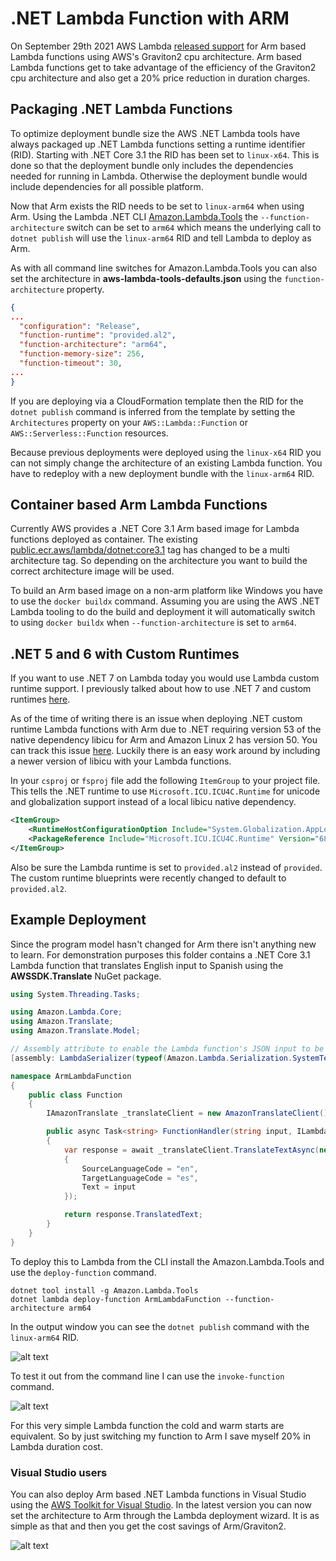 # .NET Lambda Function with ARM

On September 29th 2021 AWS Lambda [released support](https://aws.amazon.com/blogs/aws/aws-lambda-functions-powered-by-aws-graviton2-processor-run-your-functions-on-arm-and-get-up-to-34-better-price-performance/) for Arm based Lambda functions using AWS's 
Graviton2 cpu architecture. Arm based Lambda functions get to take advantage of the efficiency of the Graviton2 cpu architecture and also get a 20% price reduction in duration charges.

## Packaging .NET Lambda Functions
To optimize deployment bundle size the AWS .NET Lambda tools have always packaged up .NET Lambda functions 
setting a runtime identifier (RID). Starting with .NET Core 3.1 the RID has been set to `linux-x64`.
This is done so that the deployment bundle only includes the dependencies needed for running in Lambda.
Otherwise the deployment bundle would include dependencies for all possible platform.

Now that Arm exists the RID needs to be set to `linux-arm64` when using Arm. Using the Lambda .NET CLI
[Amazon.Lambda.Tools](https://www.nuget.org/packages/Amazon.Lambda.Tools/) the 
`--function-architecture` switch can be set to `arm64` which means the underlying call to 
`dotnet publish` will use the `linux-arm64` RID and tell Lambda to deploy as Arm.

As with all command line switches for Amazon.Lambda.Tools you can also set the architecture 
in **aws-lambda-tools-defaults.json** using the `function-architecture` property.

```json
{
...
  "configuration": "Release",
  "function-runtime": "provided.al2",
  "function-architecture": "arm64",
  "function-memory-size": 256,
  "function-timeout": 30,
...
}
```

If you are deploying via a CloudFormation template then the RID for the `dotnet publish` command is 
inferred from the template by setting the `Architectures` property on your `AWS::Lambda::Function`
or `AWS::Serverless::Function` resources.

Because previous deployments were deployed using the `linux-x64` RID you can not simply change the 
architecture of an existing Lambda function. You have to redeploy with a new deployment bundle 
with the `linux-arm64` RID.

## Container based Arm Lambda Functions

Currently AWS provides a .NET Core 3.1 Arm based image for Lambda functions deployed as container. 
The existing [public.ecr.aws/lambda/dotnet:core3.1](https://gallery.ecr.aws/lambda/dotnet) 
tag has changed to be a multi architecture tag. So depending on the architecture you want to build the 
correct architecture image will be used.

To build an Arm based image on a non-arm platform like Windows you have to use the `docker buildx` command.
Assuming you are using the AWS .NET Lambda tooling to do the build and deployment it
will automatically switch to using `docker buildx` when `--function-architecture` is set
to `arm64`.


## .NET 5 and 6 with Custom Runtimes

If you want to use .NET 7 on Lambda today you would use Lambda custom runtime support. I 
previously talked about how to use .NET 7 and custom runtimes [here](https://github.com/normj/LambdaNETCoreSamples/tree/master/CustomRuntimeListBucketsNET7).

As of the time of writing there is an issue when deploying .NET custom runtime Lambda functions 
with Arm due to .NET requiring version 53 of the native dependency libicu for Arm and Amazon Linux 2 has 
version 50. You can track this issue [here](https://github.com/aws/aws-lambda-dotnet/issues/920). Luckily
there is an easy work around by including a newer version of libicu with your Lambda functions.

In your `csproj` or `fsproj` file add the following `ItemGroup` to your project file. This 
tells the .NET runtime to use `Microsoft.ICU.ICU4C.Runtime` for unicode and globalization support 
instead of a local libicu native dependency.

```xml
<ItemGroup>
    <RuntimeHostConfigurationOption Include="System.Globalization.AppLocalIcu" Value="68.2.0.6" />
    <PackageReference Include="Microsoft.ICU.ICU4C.Runtime" Version="68.2.0.6" />
</ItemGroup>
```
Also be sure the Lambda runtime is set to `provided.al2` instead of `provided`. The 
custom runtime blueprints were recently changed to default to `provided.al2`.

## Example Deployment

Since the program model hasn't changed for Arm there isn't anything new to learn. For demonstration
purposes this folder contains a .NET Core 3.1 Lambda function that translates English input to 
Spanish using the **AWSSDK.Translate** NuGet package.

```csharp
using System.Threading.Tasks;

using Amazon.Lambda.Core;
using Amazon.Translate;
using Amazon.Translate.Model;

// Assembly attribute to enable the Lambda function's JSON input to be converted into a .NET class.
[assembly: LambdaSerializer(typeof(Amazon.Lambda.Serialization.SystemTextJson.DefaultLambdaJsonSerializer))]

namespace ArmLambdaFunction
{
    public class Function
    {
        IAmazonTranslate _translateClient = new AmazonTranslateClient();

        public async Task<string> FunctionHandler(string input, ILambdaContext context)
        {
            var response = await _translateClient.TranslateTextAsync(new TranslateTextRequest
            {
                SourceLanguageCode = "en",
                TargetLanguageCode = "es",
                Text = input
            });

            return response.TranslatedText;
        }
    }
}
```

To deploy this to Lambda from the CLI install the Amazon.Lambda.Tools and use the `deploy-function` command.

```
dotnet tool install -g Amazon.Lambda.Tools
dotnet lambda deploy-function ArmLambdaFunction --function-architecture arm64
```

In the output window you can see the `dotnet publish` command with the `linux-arm64` RID.

![alt text](./resources/build-output.png "Build Output")

To test it out from the command line I can use the `invoke-function` command.

![alt text](./resources/invoke-output.png "Invoke Output")

For this very simple Lambda function the cold and warm starts are equivalent. So by just switching my
function to Arm I save myself 20% in Lambda duration cost. 

### Visual Studio users

You can also deploy Arm based .NET Lambda functions in Visual Studio using the 
[AWS Toolkit for Visual Studio](https://marketplace.visualstudio.com/items?itemName=AmazonWebServices.AWSToolkitforVisualStudio2017). 
In the latest version you can 
now set the architecture to Arm through the Lambda deployment wizard. It is as simple as that and 
then you get the cost savings of Arm/Graviton2.

![alt text](./resources/vs-wizard.png "VS Lambda Wizard")